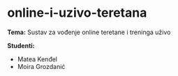 # online-i-uzivo-teretana

**Tema:** Sustav za vođenje online teretane i treninga uživo

**Studenti:**
- Matea Kenđel
- Moira Grozdanić
